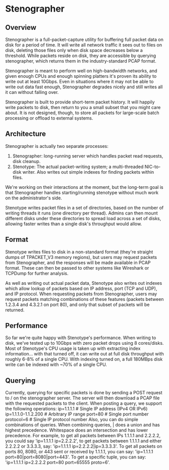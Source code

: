 Stenographer
============

Overview
--------

Stenographer is a full-packet-capture utility for buffering full packet data on
disk for a period of time.  It will write all network traffic it sees out to
files on disk, deleting those files only when disk space decreases below a
threshold.  While packets reside on disk, they are accessible by querying
stenographer, which returns them in the industry-standard PCAP format.

Stenographer is meant to perform well on high-bandwidth networks, and given
enough CPUs and enough spinning platters it's proven its ability to write out at
least 10Gbps.  Even in situations where it may not be able to write out data
fast enough, Stenographer degrades nicely and still writes all it can without
falling over.

Stenographer is built to provide short-term packet history.  It will happily
write packets to disk, then return to you a small subset that you might care
about.  It is not designed, though, to store all packets for large-scale batch
processing or offload to external systems.

Architecture
------------

Stenographer is actually two separate processes:

1.  Stenographer:  long-running server which handles packet read requests, disk
    cleanup.
2.  Stenotype:  The actual packet-writing system; a multi-threaded NIC-to-disk
    writer.  Also writes out simple indexes for finding packets within files.

We're working on their interactions at the moment, but the long-term goal is
that Stenographer handles starting/running stenotype without much work on the
administrator's side.

Stenotype writes packet files in a set of directories, based on the number of
writing threads it runs (one directory per thread).  Admins can then mount
different disks under these directories to spread load across a set of disks,
allowing faster writes than a single disk's throughput would allow.

Format
------

Stenotype writes files to disk in a non-standard format (they're straight dumps
of TPACKET_V3 memory regions), but users may request packets from Stenographer,
and the responses will be made available in PCAP format.  These can then be
passed to other systems like Wireshark or TCPDump for further analysis.

As well as writing out actual packet data, Stenotype also writes out indexes
which allow lookup of packets based on IP address, port (TCP and UDP), and
IP protocol.  When requesting packets from Stenographer, users may request
packets matching combinations of these features (packets between 1.2.3.4 and
4.3.2.1 on port 80), and only that subset of packets will be returned.

Performance
-----------

So far we're quite happy with Stenotype's performance.  When writing to
disk, we've tested up to 10Gbps with zero packet drops using 8
cores/disks.  Most of Stenotype's CPU usage is taken up with extracting index
information... with that turned off, it can write out at full disk throughput
with roughly 6-8% of a single CPU.  With indexing turned on, a full 180MBps disk
write can be indexed with ~70% of a single CPU.

Querying
--------

Currently, querying for specific packets is done by sending a POST request to /
on the stenographer server.  The server will then download a PCAP file with the
requested packets to the client.  When posting a query, we support the following
operations:
  ip=1.1.1.1  # Single IP address (IPv4 OR IPv6)
  ip=1.1.1.0-1.1.2.200  # Arbitrary IP range
  port=80  # Single port number
  protocol=6  # Single IP protocol number
Also, you can do simple combinations of queries.  When combining queries, | does
a union and has highest precedence.  Whitespace does an intersection and has
lower precedence.  For example, to get all packets between IPs 1.1.1.1 and
2.2.2.2, you could say 'ip=1.1.1.1 ip=2.2.2.2', to get packets between 1.1.1.1
and either 2.2.2.2 or 3.3.3.3, say:  'ip=1.1.1.1 ip=2.2.2.2|ip=3.3.3.3'.  To get
all packets on ports 80, 8080, or 443 sent or received by 1.1.1.1, you can say:
'ip=1.1.1.1 port=80|port=8080|port=443'.  To get a specific tuple, you can
say: 'ip=1.1.1.1 ip=2.2.2.2 port=80 port=65555 proto=6'.
